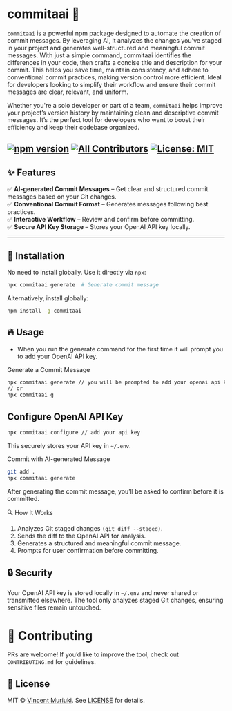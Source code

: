 # commitaai 🚀  

`commitaai` is a powerful npm package designed to automate the creation of commit messages. By leveraging AI, it analyzes the changes you've staged in your project and generates well-structured and meaningful commit messages. With just a simple command, commitaai identifies the differences in your code, then crafts a concise title and description for your commit. This helps you save time, maintain consistency, and adhere to conventional commit practices, making version control more efficient. Ideal for developers looking to simplify their workflow and ensure their commit messages are clear, relevant, and uniform.

Whether you're a solo developer or part of a team, `commitaai` helps improve your project’s version history by maintaining clean and descriptive commit messages. It’s the perfect tool for developers who want to boost their efficiency and keep their codebase organized. 
 

[![npm version](https://img.shields.io/npm/v/commitaai)](https://www.npmjs.com/package/commitaai)
[![All Contributors](https://img.shields.io/badge/all_contributors-8-orange.svg?style=flat-square)](#contributors)
[![License: MIT](https://img.shields.io/badge/license-MIT-blue.svg)](LICENSE) 
---

## ✨ Features  

✅ **AI-generated Commit Messages** – Get clear and structured commit messages based on your Git changes.  
✅ **Conventional Commit Format** – Generates messages following best practices.  
✅ **Interactive Workflow** – Review and confirm before committing.  
✅ **Secure API Key Storage** – Stores your OpenAI API key locally.  

---

## 🚀 Installation  

No need to install globally. Use it directly via `npx`:  

```bash
npx commitaai generate  # Generate commit message
```

Alternatively, install globally:

```bash
npm install -g commitaai
```

## 🔥 Usage
- When you run the generate command for the first time it will prompt you to add your OpenAI API key.

Generate a Commit Message

```bash
npx commitaai generate // you will be prompted to add your openai api key
// or
npx commitaai g
```

## Configure OpenAI API Key
```bash
npx commitaai configure // add your api key
```

This securely stores your API key in `~/.env`.

Commit with AI-generated Message
```bash
git add .
npx commitaai generate
```
After generating the commit message, you’ll be asked to confirm before it is committed.

🔍 How It Works

1. Analyzes Git staged changes `(git diff --staged)`.
2. Sends the diff to the OpenAI API for analysis.
3. Generates a structured and meaningful commit message.
4. Prompts for user confirmation before committing.

## 🔒 Security

Your OpenAI API key is stored locally in `~/.env` and never shared or transmitted elsewhere.
The tool only analyzes staged Git changes, ensuring sensitive files remain untouched.

# 🤝 Contributing

PRs are welcome! If you’d like to improve the tool, check out `CONTRIBUTING.md` for guidelines.

## 📜 License

MIT © [Vincent Muriuki](https://github.com/vincentmuriuki). See [LICENSE](https://github.com/vincentmuriuki/commitaai/blob/master/LICENSE) for details.